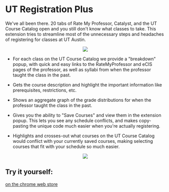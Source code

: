 # UT Registration Plus

We've all been there. 20 tabs of Rate My Professor, Catalyst, and the UT Course Catalog open and you still don't know what classes to take. 
This extension tries to streamline most of the unnecessary steps and headaches of registering for classes at UT Austin. 
<p align="center"> 
<img src="https://lh3.googleusercontent.com/k_aAutiaOshBRWWFBk-RMrdUlz0ZvauCuh63CpcNywv32r51pr-9YONIofF-FbKl1Rwm4ONV=w640-h400-e365">
</p>

- For each class on the UT Course Catalog we provide a "breakdown" popup, with quick and easy links to the RateMyProfessor and eCIS pages of the professor, as well as syllabi from when the professor taught the class in the past. 

- Gets the course description and highlight the important information like prerequisites, restrictions, etc. 

- Shows an aggregate graph of the grade distributions for when the professor taught the class in the past. 

- Gives you the ability to "Save Courses" and view them in the extension popup. This lets you see any schedule conflicts, and makes copy-pasting the unique code much easier when you're actually registering. 

- Highlights and crosses-out what courses on the UT Course Catalog would conflict with your currently saved courses, making selecting courses that fit with your schedule so much easier. 

<p align="center"> 
<img src="https://lh3.googleusercontent.com/yWyhi3FBP_0QCtd2Ds_zZNdddE3IghNqEtqjHRM1A5iQ9rbVq5D0xfPRrffIPKDMbGtzTiqxKg=w640-h400-e365">
</p>

## Try it yourself:
[on the chrome web store](https://chrome.google.com/webstore/detail/hboadpjkoaieogjimneceaahlppnipaa/publish-accepted?authuser=0&hl=en-US)
